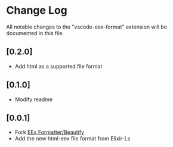 # Change Log

All notable changes to the "vscode-eex-format" extension will be documented in this file.

## [0.2.0]

- Add html as a supported file format

## [0.1.0]

- Modify readme

## [0.0.1]

- Fork [EEx Formatter/Beautify](https://marketplace.visualstudio.com/items?itemName=zerokol.vscode-eex-beautify)
- Add the new html-eex file format from Elixir-Ls
